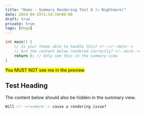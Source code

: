 ```yaml
---
title: "Demo - Summary Rendering Test 8 (💀 Nightmare)"
date: 2024-04-25T1:54:19+08:00
draft: true
private: true
tags: [Hugo]
---
```

<!--<!--more-->
```c {linenos=table}
int main() {
    // Is your theme able to handle this? <!--<!--more-->
    // Are the content below rendered correctly? <!--more-->
    return 0; // Only see this in the summary view
}
```

<!--<!--more-->

<mark>You MUST NOT see me in the preview</mark>

## Test Heading

The content below should also be hidden in the summary view.

<!--more-->

```html
Will <!--<!--more--> cause a rendering issue?
```
